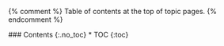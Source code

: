 {% comment %}
Table of contents at the top of topic pages.
{% endcomment %}
<div class="toc" markdown="1">
### Contents
{:.no_toc}
*   TOC
{:toc}
</div>
